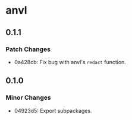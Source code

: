 # anvl

## 0.1.1

### Patch Changes

- 0a428cb: Fix bug with anvl's `redact` function.

## 0.1.0

### Minor Changes

- 04923d5: Export subpackages.
